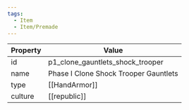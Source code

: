 ```yaml
---
tags:
  - Item
  - Item/Premade
---
```


| Property | Value                                 |
| -------- | ------------------------------------- |
| id       | p1_clone_gauntlets_shock_trooper      |
| name     | Phase I Clone Shock Trooper Gauntlets |
| type     | [[HandArmor]]                         |
| culture  | [[republic]]                 |


